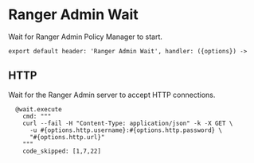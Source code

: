 # Ranger Admin Wait

Wait for Ranger Admin Policy Manager to start.

    export default header: 'Ranger Admin Wait', handler: ({options}) ->

## HTTP

Wait for the Ranger Admin server to accept HTTP connections.

      @wait.execute
        cmd: """
        curl --fail -H "Content-Type: application/json" -k -X GET \
          -u #{options.http.username}:#{options.http.password} \
          "#{options.http.url}"
        """
        code_skipped: [1,7,22]
